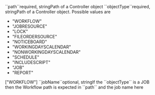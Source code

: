 <tr><td>``path``</td><td>required, string</td><td>Path of a Controller object</td><td></td><td></td></tr>
<tr><td>``objectType``</td><td>required, string</td><td>Path of a Controller object. Possible values are 
<ul><li>"WORKFLOW"</li>
    <li>"JOBRESOURCE"</li>
    <li>"LOCK"</li>
    <li>"FILEORDERSOURCE"</li>
    <li>"NOTICEBOARD"</li>
    <li>"WORKINGDAYSCALENDAR"</li>
    <li>"NONWORKINGDAYSCALENDAR"</li>
    <li>"SCHEDULE"</li>
    <li>"INCLUDESCRIPT"</li>
    <li>"JOB"</li>
    <li>"REPORT"</li>
</ul>
</td><td>["WORKFLOW"]</td><td></td></tr>
<tr><td>``jobName``</td><td>optional, string</td><td>If the ``objectType`` is a JOB then the Workflow path is expected in ``path`` and the job name here</td><td></td><td></td></tr>

